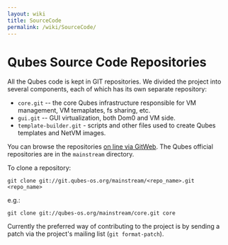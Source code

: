 ```yaml
---
layout: wiki
title: SourceCode
permalink: /wiki/SourceCode/
---
```


Qubes Source Code Repositories
==============================

All the Qubes code is kept in GIT repositories. We divided the project into several components, each of which has its own separate repository:

-   `core.git` -- the core Qubes infrastructure responsible for VM management, VM temaplates, fs sharing, etc.
-   `gui.git` -- GUI virtualization, both Dom0 and VM side.
-   `template-builder.git` - scripts and other files used to create Qubes templates and NetVM images.

You can browse the repositories [​on line via GitWeb](http://git.qubes-os.org/gitweb/). The Qubes official repositories are in the `mainstream` directory.

To clone a repository:

``` {.wiki}
git clone git://git.qubes-os.org/mainstream/<repo_name>.git <repo_name>
```

e.g.:

``` {.wiki}
git clone git://qubes-os.org/mainstream/core.git core
```

Currently the preferred way of contributing to the project is by sending a patch via the project's mailing list (`git format-patch`).
